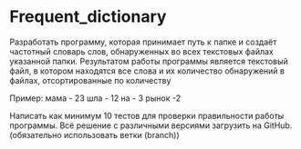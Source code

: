 # Frequent_dictionary
Разработать программу, которая принимает путь к папке и создаёт частотный словарь слов, обнаруженных во всех
текстовых файлах указанной папки. Результатом работы программы является текстовый файл, в котором находятся
все слова и их количество обнаружений в файлах, отсортированные по количеству

Пример:
мама - 23
шла - 12
на - 3
рынок -2

Написать как минимум 10 тестов для проверки правильности работы программы. Всё решение с различными версиями
загрузить на GitHub. (обязательно использовать ветки (branch))
